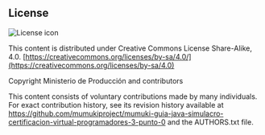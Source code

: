 ## License
![License icon](https://licensebuttons.net/l/by-sa/3.0/88x31.png)

This content is distributed under Creative Commons License Share-Alike, 4.0. [https://creativecommons.org/licenses/by-sa/4.0/](https://creativecommons.org/licenses/by-sa/4.0)

Copyright Ministerio de Producción and contributors

This content consists of voluntary contributions made by many
individuals. For exact contribution history, see its revision history
available at https://github.com/mumukiproject/mumuki-guia-java-simulacro-certificacion-virtual-programadores-3-punto-0 and the AUTHORS.txt file.

